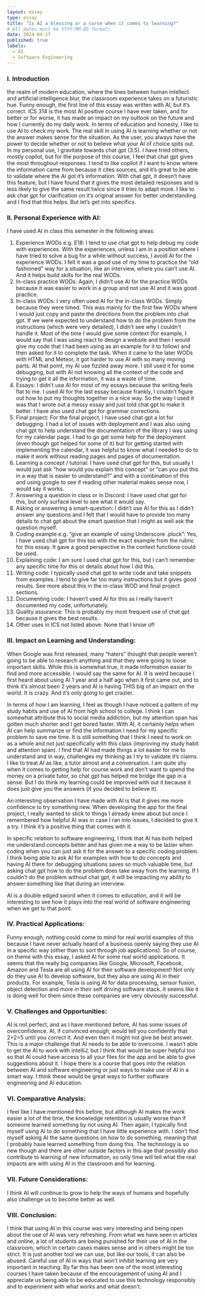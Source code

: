 ```yaml
---
layout: essay
type: essay
title: "Is AI a blessing or a curse when it comes to learning?"
# All dates must be YYYY-MM-DD format!
date: 2024-04-27
published: true
labels:
  - AI 
  - Software Engineering
---
```


### I. Introduction

the realm of modern education, where the lines between human intellect and artificial intelligence blur, the classroom experience takes on a futuristic hue. 
Funny enough, the first line of this essay was written with AI, but it’s correct. ICS 314 is the most AI positive course I have ever taken, and for better or for worse, it has made an impact on my outlook on the future and how I currently do my daily work. In terms of education and honesty, I like to use AI to check my work. The real skill in using AI is learning whether or not the answer makes sense for the situation. As the user, you always have the power to decide whether or not to believe what your AI of choice spits out. 
In my personal use, I gravitate towards chat gpt (3.5). I have tried others, mostly copilot, but for the purpose of this course, I feel that chat gpt gives the most throughout responses. I tend to like copilot if I want to know where the information came from because it cites sources, and it’s great to be able to validate where the AI got it’s information. With chat gpt, it doesn’t have this feature, but I have found that it gives the most detailed responses and is less likely to give the same result twice since it tries to adapt more. I like to ask chat gpt for clarification on it’s original answer for better understanding and I find that this helps. But let’s get into specifics.

### II. Personal Experience with AI:
I have used AI in class this semester in the following areas:

1. Experience WODs e.g. E18: I tend to use chat gpt to help debug my code with experiences. With the experiences, unless I am in a position where I have tried to solve a bug for a while without success, I avoid AI for the experience WODs. I felt it was a good use of my time to practice the “old fashioned” way for a situation, like an interview, where you can’t use AI. And it helps build skills for the real WODs.
  2. In-class practice WODs: Again, I didn’t use AI for the practice WODs because it was easier to work in a group and not use AI and it was good practice.
  3. In-class WODs: I very often used AI for the in-class WODs. Simply because they were timed. This was mainly for the first few WODs where I would just copy and paste the directions from the problem into chat gpt. If we were expected to understand how to do the problem from the instructions (which were very detailed), I didn’t see why I couldn't handle it. Most of the time I would give some context (for example, I would say that I was using react to design a website and then I would give my code that I had been using as an example for it to follow) and then asked for it to complete the task. When it came to the later WODs with HTML and Meteor, it got harder to use AI with so many moving parts. At that point, my AI use fizzled away more. I still used it for some debugging, but with AI not knowing all the context of the code and trying to get it all the information, it was a waste of time.
  4. Essays: I didn’t use AI for most of my essays because the writing feels flat to me. I used AI for the last essay because frankly, I couldn’t figure out how to put my thoughts together in a nice way. So the way I used it was that I wrote out a messy essay and just told chat gpt to make it better. I have also used chat gpt for grammar corrections.
  5. Final project: For the final project, I have used chat gpt a lot for debugging. I had a lot of issues with deployment and I was also using chat gpt to help understand the documentation of the library I was using for my calendar page. I had to go get some help for the deployment (even though gpt helped for some of it) but for getting started with implementing the calendar, it was helpful to know what I needed to do to make it work without reading pages and pages of documentation.
  6. Learning a concept / tutorial: I have used chat gpt for this, but usually I would just ask “how would you explain this concept” or “can you put this in a way that is easier to understand?” and with a combination of this and using google to see if reading other material makes sense now, I would say it works.
  7. Answering a question in class or in Discord: I have used chat gpt for this, but only surface level to see what it would say.
  8. Asking or answering a smart-question: I didn’t use AI for this as I didn’t answer any questions and I felt that I would have to provide too many details to chat gpt about the smart question that I might as well ask the question myself.
  9. Coding example e.g. “give an example of using Underscore .pluck”: Yes, I have used chat gpt for this too with the exact example from the rubric for this essay. It gave a good perspective in the context functions could be used.
  10. Explaining code: I am sure I used chat gpt for this, but I can’t remember any specific time for this or details about how I did this.
  11. Writing code: I typically used chat gpt to write code and take snippets from examples. I tend to give far too many instructions but it gives good results. See more about this in the in-class WOD and final project sections.
  12. Documenting code: I haven’t used AI for this as I really haven’t documented my code, unfortunately.
  13. Quality assurance: This is probably my most frequent use of chat gpt because it gives the best results.
  14. Other uses in ICS not listed above: None that I know of!

### III. Impact on Learning and Understanding:

When Google was first released, many “haters” thought that people weren’t going to be able to research anything and that they were going to loose important skills. While this is somewhat true, it made information easier to find and more accessible. I would say the same for AI. It is weird because I first heard about using AI 1 year and a half ago when it first came out, and to think it’s almost been 2 years and AI is having THIS big of an impact on the world. It is crazy. And it’s only going to get crazier.

In terms of how I am learning, I feel as though I have noticed a pattern of my study habits and use of AI from high school to college. I think I can somewhat attribute this to social media addiction, but my attention span has gotten much shorter and I get bored faster. With AI, it certainly helps when AI can help summarize or find the information I need for my specific problem to save me time. It is still something that I think I need to work on as a whole and not just specifically with this class (improving my study habit and attention span). I find that AI had made things a lot easier for me to understand and in way, challenges my thinking as I try to validate it’s claims. I like to treat AI as like, a tutor almost and a conversation. I am quite shy when it comes to getting help for course work and don’t want to spend the money on a private tutor, so chat gpt has helped me bridge the gap in a sense. But I do think my learning could be improved with out it because it does just give you the answers (if you decided to believe it). 

An interesting observation I have made with AI is that it gives me more confidence to try something new. When developing the app for the final project, I really wanted to stick to things I already knew about but once I remembered how helpful AI was in case I ran into issues, I decided to give it a try. I think it’s a positive thing that comes with it.

In specific relation to software engineering, I think that AI has both helped me understand concepts better and has given me a way to be lazier when coding when you can just ask it for the answer to a specific coding problem. I think being able to ask AI for examples with how to do concepts and having AI there for debugging situations saves so much valuable time, but asking chat gpt how to do the problem does take away from the learning. If I couldn’t do the problem without chat gpt, it will be impacting my ability to answer something like that during an interview.

AI is a double edged sword when it comes to education, and it will be interesting to see how it plays into the real world of software engineering when we get to that point.


### IV. Practical Applications:

Funny enough, nothing could come to mind for real world examples of this because I have never actually heard of a business openly saying they use AI in a specific way (other than to sort through job applications). So of course, on theme with this essay, I asked AI for some real world applications. It seems that the really big companies like Google, Microsoft, Facebook, Amazon and Tesla are all using AI for their software development! Not only do they use AI to develop software, but they also are using AI in their products. For example, Tesla is using AI for data processing, sensor fusion, object detection and more in their self driving software stack. It seems like it is doing well for them since these companies are very obviously successful.

### V. Challenges and Opportunities:

AI is not perfect, and as I have mentioned before, AI has some issues of overconfidence. AI, if convinced enough, would tell you confidently that 2+2=5 until you correct it. And even then it might not give be best answer. This is a major challenge that AI needs to be able to overcome. I wasn’t able to get the AI to work with intelliJ, but I think that would be super helpful too so that AI could have access to all your files for the app and be able to give suggestions about it. I hope there is a course that goes into the relation between AI and software engineering or just ways to make use of AI in a smart way. I think these would be great ways to further software engineering and AI education.

### VI. Comparative Analysis:

I feel like I have mentioned this before, but although AI makes the work easier a lot of the time, the knowledge retention is usually worse than if someone learned something by not using AI. Then again, I typically find myself using AI to do something that I have little experience with. I don’t find myself asking AI the same questions on how to do something, meaning that I probably have learned something from doing this. The technology is so new though and there are other outside factors in this age that possibly also contribute to learning of new information, so only time will tell what the real impacts are with using AI in the classroom and for learning.

### VII. Future Considerations:

I think AI will continue to grow to help the ways of humans and hopefully also challenge us to become better as well.

### VIII. Conclusion:

I think that using AI in this course was very interesting and being open about the use of AI was very refreshing. From what we have seen in articles and online, a lot of students are being punished for their use of AI in the classroom, which in certain cases makes sense and in others might be too strict. It is just another tool we can use, but like our tools, it can also be abused. Careful use of AI in ways that won’t inhibit learning are very important in teaching. By far this has been one of the most interesting courses I have taken because of the encouragement of using AI and I appreciate us being able to be educated to use this technology responsibly and to experiment with what works and what doesn’t.
